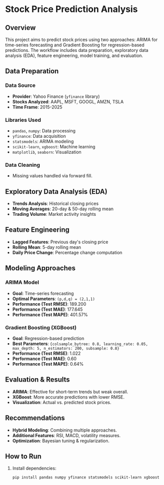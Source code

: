 # Stock Price Prediction Analysis

## Overview
This project aims to predict stock prices using two approaches: ARIMA for time-series forecasting and Gradient Boosting for regression-based predictions. The workflow includes data preparation, exploratory data analysis (EDA), feature engineering, model training, and evaluation.

## Data Preparation
### Data Source
- **Provider**: Yahoo Finance (`yfinance` library)
- **Stocks Analyzed**: AAPL, MSFT, GOOGL, AMZN, TSLA
- **Time Frame**: 2015-2025

### Libraries Used
- `pandas`, `numpy`: Data processing
- `yfinance`: Data acquisition
- `statsmodels`: ARIMA modeling
- `scikit-learn`, `xgboost`: Machine learning
- `matplotlib`, `seaborn`: Visualization

### Data Cleaning
- Missing values handled via forward fill.

## Exploratory Data Analysis (EDA)
- **Trends Analysis**: Historical closing prices
- **Moving Averages**: 20-day & 50-day rolling mean
- **Trading Volume**: Market activity insights

## Feature Engineering
- **Lagged Features**: Previous day's closing price
- **Rolling Mean**: 5-day rolling mean
- **Daily Price Change**: Percentage change computation

## Modeling Approaches
### ARIMA Model
- **Goal**: Time-series forecasting
- **Optimal Parameters**: `(p,d,q) = (2,1,1)`
- **Performance (Test RMSE)**: 189.200
- **Performance (Test MAE)**: 177.645
- **Performance (Test MAPE)**: 401.57%

### Gradient Boosting (XGBoost)
- **Goal**: Regression-based prediction
- **Best Parameters**: `{colsample_bytree: 0.8, learning_rate: 0.05, max_depth: 5, n_estimators: 200, subsample: 0.8}`
- **Performance (Test RMSE)**: 1.022
- **Performance (Test MAE)**: 0.60
- **Performance (Test MAPE)**: 0.64%

## Evaluation & Results
- **ARIMA**: Effective for short-term trends but weak overall.
- **XGBoost**: More accurate predictions with lower RMSE.
- **Visualization**: Actual vs. predicted stock prices.

## Recommendations
- **Hybrid Modeling**: Combining multiple approaches.
- **Additional Features**: RSI, MACD, volatility measures.
- **Optimization**: Bayesian tuning & regularization.

## How to Run
1. Install dependencies:
   ```bash
   pip install pandas numpy yfinance statsmodels scikit-learn xgboost matplotlib seaborn

